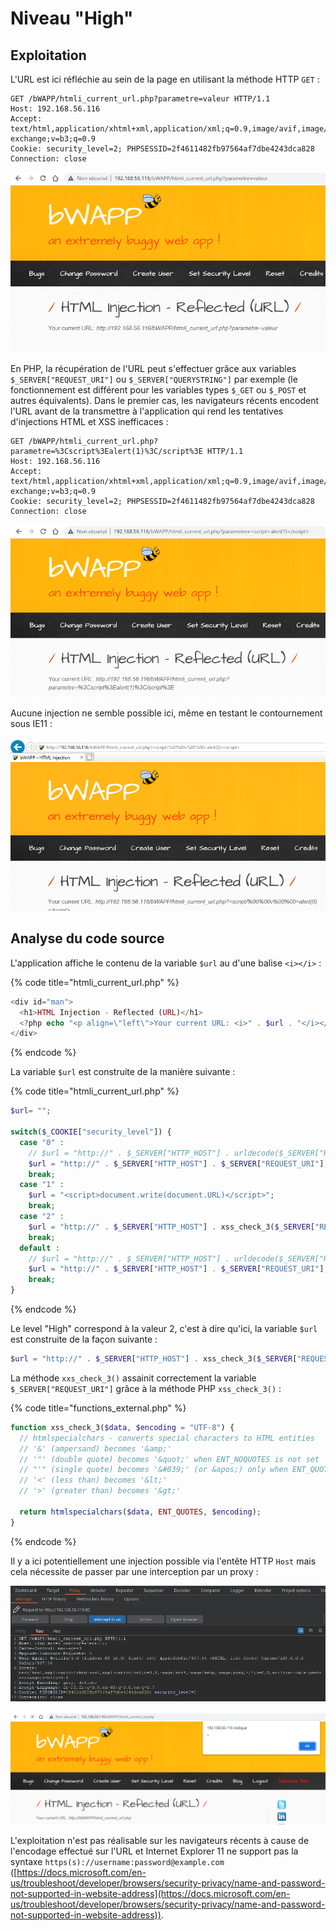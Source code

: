 # Niveau "High"

## Exploitation

L'URL est ici réfléchie au sein de la page en utilisant la méthode HTTP `GET` :&#x20;

```http
GET /bWAPP/htmli_current_url.php?parametre=valeur HTTP/1.1
Host: 192.168.56.116
Accept: text/html,application/xhtml+xml,application/xml;q=0.9,image/avif,image/webp,image/apng,*/*;q=0.8,application/signed-exchange;v=b3;q=0.9
Cookie: security_level=2; PHPSESSID=2f4611482fb97564af7dbe4243dca828
Connection: close
```

![](<../../../../../.gitbook/assets/image (23) (1) (1) (1).png>)

En PHP, la récupération de l'URL peut s'effectuer grâce aux variables `$_SERVER["REQUEST_URI"]` ou `$_SERVER["QUERYSTRING"]` par exemple (le fonctionnement est différent pour les variables types `$_GET` ou `$_POST` et autres équivalents). Dans le premier cas, les navigateurs récents encodent l'URL avant de la transmettre à l'application qui rend les tentatives d'injections HTML et XSS inefficaces :&#x20;

```http
GET /bWAPP/htmli_current_url.php?parametre=%3Cscript%3Ealert(1)%3C/script%3E HTTP/1.1
Host: 192.168.56.116
Accept: text/html,application/xhtml+xml,application/xml;q=0.9,image/avif,image/webp,image/apng,*/*;q=0.8,application/signed-exchange;v=b3;q=0.9
Cookie: security_level=2; PHPSESSID=2f4611482fb97564af7dbe4243dca828
Connection: close
```

![](<../../../../../.gitbook/assets/image (25).png>)

Aucune injection ne semble possible ici, même en testant le contournement sous IE11 :&#x20;

![](<../../../../../.gitbook/assets/image (16).png>)

## Analyse du code source

L'application affiche le contenu de la variable `$url` au d'une balise `<i></i>` :

{% code title="htmli_current_url.php" %}
```php
<div id="man">
  <h1>HTML Injection - Reflected (URL)</h1>
  <?php echo "<p align=\"left\">Your current URL: <i>" . $url . "</i></p>";?>
</div>
```
{% endcode %}

La variable `$url` est construite de la manière suivante :&#x20;

{% code title="htmli_current_url.php" %}
```php
$url= "";

switch($_COOKIE["security_level"]) {
  case "0" :
    // $url = "http://" . $_SERVER["HTTP_HOST"] . urldecode($_SERVER["REQUEST_URI"]);
    $url = "http://" . $_SERVER["HTTP_HOST"] . $_SERVER["REQUEST_URI"];
    break;
  case "1" :
    $url = "<script>document.write(document.URL)</script>";
    break;
  case "2" :
    $url = "http://" . $_SERVER["HTTP_HOST"] . xss_check_3($_SERVER["REQUEST_URI"]);
    break;
  default :
    // $url = "http://" . $_SERVER["HTTP_HOST"] . urldecode($_SERVER["REQUEST_URI"]);
    $url = "http://" . $_SERVER["HTTP_HOST"] . $_SERVER["REQUEST_URI"];
    break;
}
```
{% endcode %}

Le level "High" correspond à la valeur 2, c'est à dire qu'ici, la variable `$url` est construite de la façon suivante :

```php
$url = "http://" . $_SERVER["HTTP_HOST"] . xss_check_3($_SERVER["REQUEST_URI"]);
```

La méthode `xxs_check_3()` assainit correctement la variable `$_SERVER["REQUEST_URI"]` grâce à la méthode PHP `xss_check_3()` :&#x20;

{% code title="functions_external.php" %}
```php
function xss_check_3($data, $encoding = "UTF-8") {
  // htmlspecialchars - converts special characters to HTML entities
  // '&' (ampersand) becomes '&amp;'
  // '"' (double quote) becomes '&quot;' when ENT_NOQUOTES is not set
  // "'" (single quote) becomes '&#039;' (or &apos;) only when ENT_QUOTES is set
  // '<' (less than) becomes '&lt;'
  // '>' (greater than) becomes '&gt;'

  return htmlspecialchars($data, ENT_QUOTES, $encoding);
}
```
{% endcode %}

Il y a ici potentiellement une injection possible via l'entête HTTP `Host` mais cela nécessite de passer par une interception par un proxy :&#x20;

![](<../../../../../.gitbook/assets/image (18).png>)

![](<../../../../../.gitbook/assets/image (28) (1).png>)

L'exploitation n'est pas réalisable sur les navigateurs récents à cause de l'encodage effectué sur l'URL et Internet Explorer  11 ne support pas la syntaxe `https(s)://username:password@example.com` ([https://docs.microsoft.com/en-us/troubleshoot/developer/browsers/security-privacy/name-and-password-not-supported-in-website-address](https://docs.microsoft.com/en-us/troubleshoot/developer/browsers/security-privacy/name-and-password-not-supported-in-website-address)).

